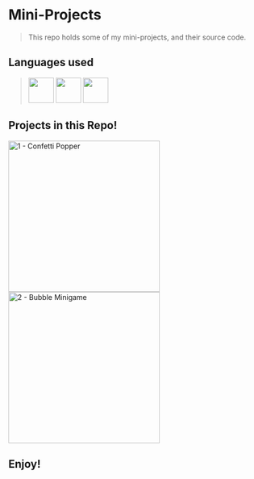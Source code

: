 <h1>Mini-Projects</h1> 
<blockquote>This repo holds some of my mini-projects, and their source code.</blockquote>


<h2>Languages used</h2>
<blockquote>
<img height = 50  src="https://cdn.jsdelivr.net/gh/devicons/devicon/icons/css3/css3-original.svg" />

<img height = 50  src="https://cdn.jsdelivr.net/gh/devicons/devicon/icons/html5/html5-original.svg" />

<img height = 50 src="https://cdn.jsdelivr.net/gh/devicons/devicon/icons/javascript/javascript-original.svg" />
</blockquote>




<h2>Projects in this Repo!</h2>
<div>
<img height=300 src= "https://user-images.githubusercontent.com/120526365/214441038-de1a698d-0e15-4e4f-b823-a63103fb20d8.gif" alt ="1 - Confetti Popper">
<img height=300 src= "https://user-images.githubusercontent.com/120526365/214440588-0f0bf944-110f-40e7-9be1-931d738e4eb5.gif" alt ="2 - Bubble Minigame">
</div>

<h2>Enjoy!</h2>
